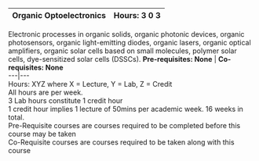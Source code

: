 **Organic Optoelectronics** | **Hours: 3 0 3**  
---|---  
Electronic processes in organic solids, organic photonic devices, organic photosensors, organic light-emitting diodes, organic lasers, organic optical amplifiers, organic solar cells based on small molecules, polymer solar cells, dye-sensitized solar cells (DSSCs).
**Pre-requisites: None** | **Co-requisites: None**  
---|---  
Hours: XYZ where X = Lecture, Y = Lab, Z = Credit  
All hours are per week.  
3 Lab hours constitute 1 credit hour  
1 credit hour implies 1 lecture of 50mins per academic week. 16 weeks in total.  
Pre-Requisite courses are courses required to be completed before this course may be taken  
Co-Requisite courses are courses required to be taken along with this course
